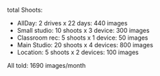 total Shoots: 

- AllDay: 2 drives x 22 days: 440 images  
- Small studio: 10 shoots x 3 device: 300 images
- Classroom rec: 5 shoots x 1 device: 50 images
- Main Studio: 20 shoots x 4 devices: 800 images
- Location: 5 shoots x 2 devices: 100 images

All told: 1690 images/month


